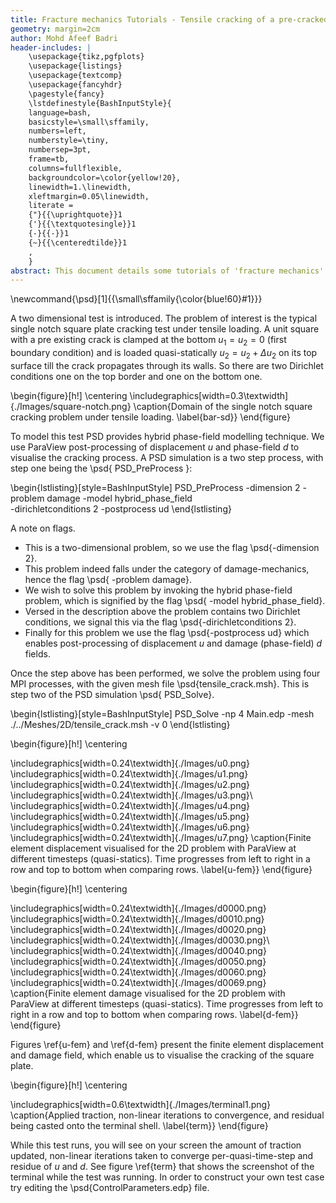 ```yaml
---
title: Fracture mechanics Tutorials - Tensile cracking of a pre-cracked plate a 2D example of PSD parallel solver
geometry: margin=2cm
author: Mohd Afeef Badri
header-includes: |
    \usepackage{tikz,pgfplots}
    \usepackage{listings}
    \usepackage{textcomp}
    \usepackage{fancyhdr}
    \pagestyle{fancy}
    \lstdefinestyle{BashInputStyle}{
	language=bash,
	basicstyle=\small\sffamily,
	numbers=left,
	numberstyle=\tiny,
	numbersep=3pt,
	frame=tb,
	columns=fullflexible,
	backgroundcolor=\color{yellow!20},
	linewidth=1.\linewidth,
	xleftmargin=0.05\linewidth,
	literate =
	{"}{{\uprightquote}}1
	{'}{{\textquotesingle}}1
	{-}{{-}}1
	{~}{{\centeredtilde}}1
	,
    }
abstract: This document details some tutorials of 'fracture mechanics' module of PSD.
---
```


\newcommand{\psd}[1]{{\small\sffamily{\color{blue!60}#1}}}

A two dimensional test is introduced. The problem of interest is the typical single notch square plate cracking test under tensile loading. A unit square with a pre existing crack  is clamped at the bottom $u_1=u_2=0$ (first boundary condition) and is loaded quasi-statically $u_2=u_2 + \Delta u_2$ on its top surface till the crack propagates through its walls. So there are two Dirichlet conditions one on the top border and one on the bottom one.

\begin{figure}[h!]
\centering
\includegraphics[width=0.3\textwidth]{./Images/square-notch.png}
\caption{Domain of the single notch square cracking problem under tensile loading. \label{bar-sd}}
\end{figure}

To model this test PSD provides hybrid phase-field modelling  technique. We use ParaView post-processing of displacement $u$ and phase-field $d$ to visualise the cracking process. A PSD simulation is a two step process, with step one being the  \psd{ PSD\_PreProcess }:

\begin{lstlisting}[style=BashInputStyle]
PSD_PreProcess -dimension 2 -problem damage -model hybrid_phase_field \
-dirichletconditions 2 -postprocess ud
\end{lstlisting}

A note on flags.

- This is a two-dimensional problem, so we use the flag  \psd{-dimension 2}.
- This problem indeed falls under the category of damage-mechanics, hence the flag \psd{ -problem damage}.
- We wish to solve this problem by invoking the hybrid phase-field problem, which is signified by the flag  \psd{ -model hybrid\_phase\_field}.
- Versed in the description above the problem contains two Dirichlet conditions, we signal this via the flag \psd{-dirichletconditions 2}.
- Finally for this problem we use the flag  \psd{-postprocess ud}  which enables post-processing of displacement $u$ and damage (phase-field)  $d$ fields.

Once the step above has been performed, we solve the problem using four MPI processes, with the given mesh file \psd{tensile_crack.msh}. This is step two of the PSD simulation   \psd{ PSD\_Solve}.

\begin{lstlisting}[style=BashInputStyle]
PSD_Solve -np 4 Main.edp -mesh ./../Meshes/2D/tensile_crack.msh -v 0
\end{lstlisting}

\begin{figure}[h!]
\centering

\includegraphics[width=0.24\textwidth]{./Images/u0.png}
\includegraphics[width=0.24\textwidth]{./Images/u1.png}
\includegraphics[width=0.24\textwidth]{./Images/u2.png}
\includegraphics[width=0.24\textwidth]{./Images/u3.png}\\
\includegraphics[width=0.24\textwidth]{./Images/u4.png}
\includegraphics[width=0.24\textwidth]{./Images/u5.png}
\includegraphics[width=0.24\textwidth]{./Images/u6.png}
\includegraphics[width=0.24\textwidth]{./Images/u7.png}
\caption{Finite element displacement visualised for the 2D problem with ParaView at different timesteps (quasi-statics). Time progresses from left to right in a row and top to bottom when comparing rows. \label{u-fem}}
\end{figure}



\begin{figure}[h!]
\centering

\includegraphics[width=0.24\textwidth]{./Images/d0000.png}
\includegraphics[width=0.24\textwidth]{./Images/d0010.png}
\includegraphics[width=0.24\textwidth]{./Images/d0020.png}
\includegraphics[width=0.24\textwidth]{./Images/d0030.png}\\
\includegraphics[width=0.24\textwidth]{./Images/d0040.png}
\includegraphics[width=0.24\textwidth]{./Images/d0050.png}
\includegraphics[width=0.24\textwidth]{./Images/d0060.png}
\includegraphics[width=0.24\textwidth]{./Images/d0069.png}
\caption{Finite element damage visualised for the 2D problem with ParaView at different timesteps (quasi-statics). Time progresses from left to right in a row and top to bottom when comparing rows. \label{d-fem}}
\end{figure}

Figures \ref{u-fem} and \ref{d-fem} present the finite element displacement and damage field, which enable us to visualise the cracking of the square plate.



\begin{figure}[h!]
\centering

\includegraphics[width=0.6\textwidth]{./Images/terminal1.png}
\caption{Applied traction, non-linear iterations to convergence, and residual being casted onto the terminal shell. \label{term}}
\end{figure}

While this test runs, you will see on your screen the amount of traction updated, non-linear iterations taken to converge per-quasi-time-step and residue of $u$ and $d$. See figure \ref{term} that shows the screenshot of the terminal while the test was running.  In order to construct your own test case try editing the  \psd{ControlParameters.edp} file.

